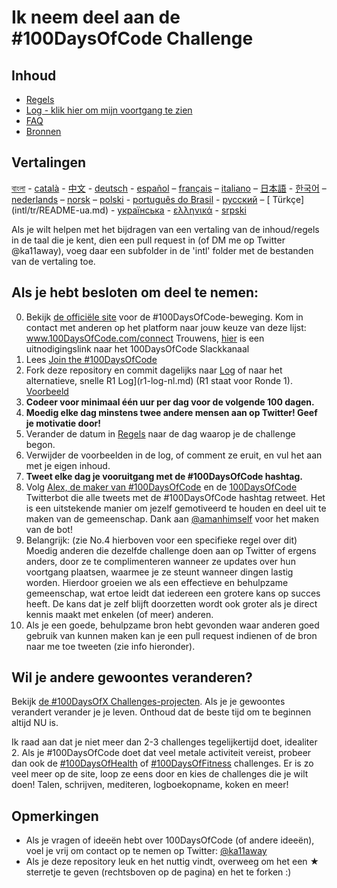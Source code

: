 # Ik neem deel aan de #100DaysOfCode Challenge

## Inhoud

* [Regels](regels.md)
* [Log - klik hier om mijn voortgang te zien](log-nl.md)
* [FAQ](FAQ-nl.md)
* [Bronnen](bronnen.md)

## Vertalingen
[বাংলা](intl/bn/README.md) - [català](intl/ca/README.md) - [中文](intl/ch/README.md) - [deutsch](intl/de/README.md) - [español](intl/es/README.md) – [français](intl/fr/FAQ-fr.md) – [italiano](intl/it/README.md) – [日本語](intl/ja/README.md) - [한국어](intl/ko/README-ko.md) – [nederlands](intl/nl/README.md) – [norsk](intl/no/README.md) –  [polski](intl/pl/README.md) - [português do Brasil](intl/pt-br/LEIAME.md) - [русский](intl/ru/README-ru.md) – [
Türkçe] (intl/tr/README-ua.md) -  [українська](intl/ua/README-ua.md) - [ελληνικά](intl/el/README.md) - [srpski](intl/sr/README-sr.md)

Als je wilt helpen met het bijdragen van een vertaling van de inhoud/regels in de taal die je kent, dien een pull request in (of DM me op Twitter @ka11away), voeg daar een subfolder in de 'intl' folder met de bestanden van de vertaling toe.

## Als je hebt besloten om deel te nemen:

0.  Bekijk [de officiële site](http://100daysofcode.com/) voor de #100DaysOfCode-beweging. Kom in contact met anderen op het platform naar jouw keuze van deze lijst: www.100DaysOfCode.com/connect
    Trouwens, [hier](https://www.100daysofcode.com/slack) is een uitnodigingslink naar het 100DaysOfCode Slackkanaal
1.  Lees [Join the #100DaysOfCode](https://medium.freecodecamp.com/join-the-100daysofcode-556ddb4579e4)
2.  Fork deze repository en commit dagelijks naar [Log](log-nl.md) of naar het alternatieve, snelle R1 Log](r1-log-nl.md) (R1 staat voor Ronde 1). [Voorbeeld](https://github.com/Kallaway/100-days-kallaway-log)
3.  **Codeer voor minimaal één uur per dag voor de volgende 100 dagen.**
4.  **Moedig elke dag minstens twee andere mensen aan op Twitter! Geef je motivatie door!**
5.  Verander de datum in [Regels](regels.md) naar de dag waarop je de challenge begon.
6.  Verwijder de voorbeelden in de log, of comment ze eruit, en vul het aan met je eigen inhoud.
7.  **Tweet elke dag je vooruitgang met de #100DaysOfCode hashtag.**
8.  Volg [Alex, de maker van #100DaysOfCode](https://twitter.com/ka11away) en de [100DaysOfCode](https://twitter.com/_100DaysOfCode) Twitterbot die alle tweets met de #100DaysOfCode hashtag retweet. Het is een uitstekende manier om jezelf gemotiveerd te houden en deel uit te maken van de gemeenschap. Dank aan [@amanhimself](https://twitter.com/amanhimself) voor het maken van de bot!
9.  Belangrijk: (zie No.4 hierboven voor een specifieke regel over dit) Moedig anderen die dezelfde challenge doen aan op Twitter of ergens anders, door ze te complimenteren wanneer ze updates over hun voortgang plaatsen, waarmee je ze steunt wanneer dingen lastig worden. Hierdoor groeien we als een effectieve en behulpzame gemeenschap, wat ertoe leidt dat iedereen een grotere kans op succes heeft. De kans dat je zelf blijft doorzetten wordt ook groter als je direct kennis maakt met enkelen (of meer) anderen.
10.  Als je een goede, behulpzame bron hebt gevonden waar anderen goed gebruik van kunnen maken kan je een pull request indienen of de bron naar me toe tweeten (zie info hieronder).

## Wil je andere gewoontes veranderen?

Bekijk [de #100DaysOfX Challenges-projecten](http://100daysofx.com/). Als je je gewoontes verandert verander je je leven. Onthoud dat de beste tijd om te beginnen altijd NU is.

Ik raad aan dat je niet meer dan 2-3 challenges tegelijkertijd doet, idealiter 2. Als je #100DaysOfCode doet dat veel metale activiteit vereist, probeer dan ook de [#100DaysOfHealth](http://100daysofx.com/where-x-is/health/) of [#100DaysOfFitness](http://100daysofx.com/challenges/) challenges. Er is zo veel meer op de site, loop ze eens door en kies de challenges die je wilt doen! Talen, schrijven, mediteren, logboekopname, koken en meer!

## Opmerkingen

* Als je vragen of ideeën hebt over 100DaysOfCode (of andere ideeën), voel je vrij om contact op te nemen op Twitter: [@ka11away](https://twitter.com/ka11away)
* Als je deze repository leuk en het nuttig vindt, overweeg om het een &#9733; sterretje te geven (rechtsboven op de pagina) en het te forken :)